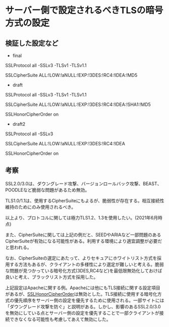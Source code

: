 # サーバー側で設定されるべきTLSの暗号方式の設定

## 検証した設定など

- final

SSLProtocol all -SSLv3 -TLSv1 -TLSv1.1

SSLCipherSuite ALL:!LOW:!aNULL:!EXP:!3DES:!RC4:!IDEA:!MD5

- draft

SSLProtocol all -SSLv3 -TLSv1 -TLSv1.1

SSLCipherSuite ALL:!LOW:!aNULL:!EXP:!3DES:!RC4:!IDEA:!SHA1:!MD5

SSLHonorCipherOrder on

- draft2

SSLProtocol all -SSLv3

SSLCipherSuite ALL:!LOW:!aNULL:!EXP:!3DES:!RC4:!IDEA

SSLHonorCipherOrder on


## 考察

SSL2.0/3.0は、ダウングレード攻撃、バージョンロールバック攻撃、BEAST、POODLEなど脆弱な問題があるため無効。

TLS1.0/1.1は、使用するCipherSuiteにもよるが、脆弱性が存在する。相互接続性維持のためにのみ使用されるべき。

以上より、プロトコルに関しては極力TLS1.2、1.3を使用したい。(2021年6月時点)

また、CipherSuiteに関しては上記の例だと、SEEDやARIAなど一部問題のあるCipherSuiteが有効になる可能性がある。利用する環境により適宜調整が必要だと思われる。

なお、CipherSuiteの選定にあたって、よりセキュアにホワイトリスト方式を採用する方法もあるが、クライアントの多様性により選定が難しいと考える。脆弱な問題が見つかっている暗号化方式(3DES,RC4など)を最低限無効化しておけば良いと考え、ブラックリスト方式を採用した。

上記設定はApacheに関する例。Apacheには他にもTLS接続に関する設定項目があるが、[SSLHonorCipherOrder](https://httpd.apache.org/docs/current/mod/mod_ssl.html#sslhonorcipherorder)は無効とした。TLS接続に使用する暗号化方式の優先順序をサーバー側の設定を優先するために使用される。一部サイトには「ダウングレード攻撃を防ぐ」と説明がある。しかし、影響のあるSSL2.0/3.0を無効にしている点とサーバー側の設定を優先することで一部クライアントが接続できなくなる可能性も考慮してあえて無効にした。

